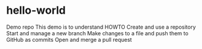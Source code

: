 # hello-world
Demo repo 
This demo is to understand HOWTO
Create and use a repository
Start and manage a new branch
Make changes to a file and push them to GitHub as commits
Open and merge a pull request
